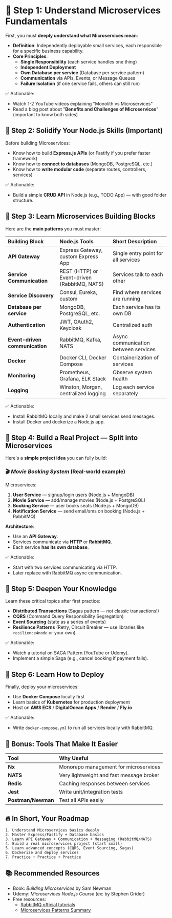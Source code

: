# 🎯 Step 1: Understand Microservices Fundamentals

First, you must **deeply understand what Microservices mean**:

- **Definition**: Independently deployable small services, each responsible for a specific business capability.
- **Core Principles**:
  - **Single Responsibility** (each service handles one thing)
  - **Independent Deployment**
  - **Own Database per service** (Database per service pattern)
  - **Communication** via APIs, Events, or Message Queues
  - **Failure Isolation** (if one service fails, others can still run)

✅ Actionable:

- Watch 1-2 YouTube videos explaining "Monolith vs Microservices"
- Read a blog post about "**Benefits and Challenges of Microservices**" (important to know both sides)

## 🎯 Step 2: Solidify Your Node.js Skills (Important)

Before building Microservices:

- Know how to build **Express.js APIs** (or Fastify if you prefer faster framework)
- Know how to **connect to databases** (MongoDB, PostgreSQL, etc.)
- Know how to **write modular code** (separate routes, controllers, services)

✅ Actionable:

- Build a simple **CRUD API** in Node.js (e.g., TODO App) — with good folder structure.

## 🎯 Step 3: Learn Microservices Building Blocks

Here are the **main patterns** you must master:

| Building Block                 | Node.js Tools                                | Short Description                    |
| :----------------------------- | :------------------------------------------- | :----------------------------------- |
| **API Gateway**                | Express Gateway, custom Express App          | Single entry point for all services  |
| **Service Communication**      | REST (HTTP) or Event-driven (RabbitMQ, NATS) | Services talk to each other          |
| **Service Discovery**          | Consul, Eureka, custom                       | Find where services are running      |
| **Database per service**       | MongoDB, PostgreSQL, etc.                    | Each service has its own DB          |
| **Authentication**             | JWT, OAuth2, Keycloak                        | Centralized auth                     |
| **Event-driven communication** | RabbitMQ, Kafka, NATS                        | Async communication between services |
| **Docker**                     | Docker CLI, Docker Compose                   | Containerization of services         |
| **Monitoring**                 | Prometheus, Grafana, ELK Stack               | Observe system health                |
| **Logging**                    | Winston, Morgan, centralized logging         | Log each service separately          |

✅ Actionable:

- Install RabbitMQ locally and make 2 small services send messages.
- Install Docker and dockerize a Node.js app.

## 🎯 Step 4: Build a Real Project — Split into Microservices

Here's a **simple project idea** you can fully build:

### 🎬 _Movie Booking System_ (Real-world example)

Microservices:

1. **User Service** — signup/login users (Node.js + MongoDB)
2. **Movie Service** — add/manage movies (Node.js + PostgreSQL)
3. **Booking Service** — user books seats (Node.js + MongoDB)
4. **Notification Service** — send email/sms on booking (Node.js + RabbitMQ)

**Architecture**:

- Use an **API Gateway**.
- Services communicate via **HTTP** or **RabbitMQ**.
- Each service **has its own database**.

✅ Actionable:

- Start with two services communicating via HTTP.
- Later replace with RabbitMQ async communication.

## 🎯 Step 5: Deepen Your Knowledge

Learn these critical topics after first practice:

- **Distributed Transactions** (Sagas pattern — not classic transactions!)
- **CQRS** (Command Query Responsibility Segregation)
- **Event Sourcing** (state as a series of events)
- **Resilience Patterns** (Retry, Circuit Breaker — use libraries like `resilience4node` or your own)

✅ Actionable:

- Watch a tutorial on SAGA Pattern (YouTube or Udemy).
- Implement a simple Saga (e.g., cancel booking if payment fails).

## 🎯 Step 6: Learn How to Deploy

Finally, deploy your microservices:

- Use **Docker Compose** locally first
- Learn basics of **Kubernetes** for production deployment
- Host on **AWS ECS** / **DigitalOcean Apps** / **Render** / **Fly.io**

✅ Actionable:

- Write `docker-compose.yml` to run all services locally with RabbitMQ.

## 🎯 Bonus: Tools That Make It Easier

| Tool               | Why Useful                               |
| :----------------- | :--------------------------------------- |
| **Nx**             | Monorepo management for microservices    |
| **NATS**           | Very lightweight and fast message broker |
| **Redis**          | Caching responses between services       |
| **Jest**           | Write unit/integration tests             |
| **Postman/Newman** | Test all APIs easily                     |

## 🔥 In Short, Your Roadmap

```plaintext
1. Understand Microservices basics deeply
2. Master Express/Fastify + Database basics
3. Learn API Gateway + Communication + Messaging (RabbitMQ/NATS)
4. Build a real microservices project (start small)
5. Learn advanced concepts (CQRS, Event Sourcing, Sagas)
6. Dockerize and deploy services
7. Practice + Practice + Practice
```

## 📚 Recommended Resources

- Book: _Building Microservices_ by Sam Newman
- Udemy: _Microservices Node.js Course_ (ex: by Stephen Grider)
- Free resources:
  - [RabbitMQ official tutorials](https://www.rabbitmq.com/getstarted.html)
  - [Microservices Patterns Summary](https://microservices.io/patterns/index.html)
